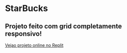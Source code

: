 # StarBucks

## Projeto feito com grid completamente responsivo!

[Vejao projeto online no Replit](https://starbucks.alvimarfelipe.repl.co)
